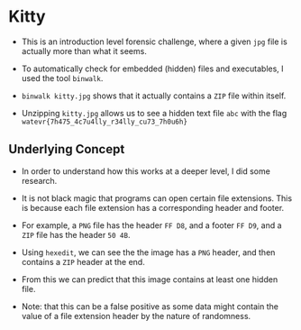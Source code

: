 # Kitty

* This is an introduction level forensic challenge, where a given `jpg` file is actually more than what it seems.

* To automatically check for embedded (hidden) files and executables, I used the tool `binwalk`.

* `binwalk kitty.jpg` shows that it actually contains a `ZIP` file within itself.
* Unzipping `kitty.jpg` allows us to see a hidden text file `abc` with the flag `watevr{7h475_4c7u4lly_r34lly_cu73_7h0u6h}`


## Underlying Concept
* In order to understand how this works at a deeper level, I did some research.

* It is not black magic that programs can open certain file extensions. This is because each file extension has a corresponding header and footer. 

* For example, a `PNG` file has the header `FF D8`, and a footer `FF D9`, and a `ZIP` file has the header `50 4B`.

* Using `hexedit`, we can see the the image has a `PNG` header, and then contains a `ZIP` header at the end.

* From this we can predict that this image contains at least one hidden file. 
* Note: that this can be a false positive as some data might contain the value of a file extension header by the nature of randomness.
